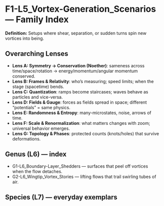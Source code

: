 # F1-L5_Vortex-Generation_Scenarios — Family Index
**Definition:** Setups where shear, separation, or sudden turns spin new vortices into being.
## Overarching Lenses

- **Lens A: Symmetry -> Conservation (Noether)**: sameness across time/space/rotation → energy/momentum/angular momentum conserved.
- **Lens B: Frames & Relativity**: who’s measuring; speed limits; when the stage (spacetime) bends.
- **Lens C: Quantization**: ramps become staircases; waves behave as particles and vice-versa.
- **Lens D: Fields & Gauge**: forces as fields spread in space; different “potentials” = same physics.
- **Lens E: Randomness & Entropy**: many-microstates, noise, arrows of time.
- **Lens F: Scale & Renormalization**: what matters changes with zoom; universal behavior emerges.
- **Lens G: Topology & Phases**: protected counts (knots/holes) that survive deformations.

## Genus (L6) — index
- G1-L6_Boundary-Layer_Shedders — surfaces that peel off vortices when the flow detaches.
- G2-L6_Wingtip_Vortex_Stories — lifting flows that trail swirling tubes of air.

## Species (L7) — everyday exemplars
